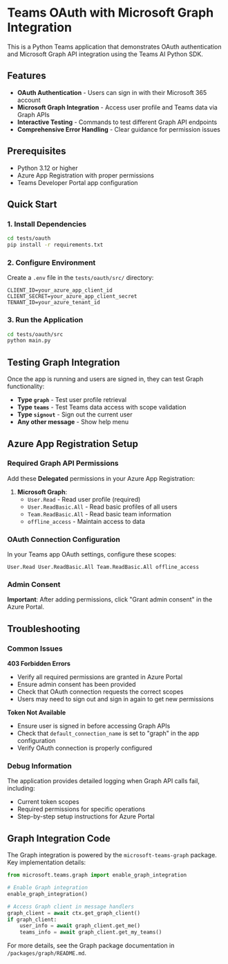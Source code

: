 # Teams OAuth with Microsoft Graph Integration

This is a Python Teams application that demonstrates OAuth authentication and Microsoft Graph API integration using the Teams AI Python SDK.

## Features

- **OAuth Authentication** - Users can sign in with their Microsoft 365 account
- **Microsoft Graph Integration** - Access user profile and Teams data via Graph APIs
- **Interactive Testing** - Commands to test different Graph API endpoints
- **Comprehensive Error Handling** - Clear guidance for permission issues

## Prerequisites

- Python 3.12 or higher
- Azure App Registration with proper permissions
- Teams Developer Portal app configuration

## Quick Start

### 1. Install Dependencies

```bash
cd tests/oauth
pip install -r requirements.txt
```

### 2. Configure Environment

Create a `.env` file in the `tests/oauth/src/` directory:

```env
CLIENT_ID=your_azure_app_client_id
CLIENT_SECRET=your_azure_app_client_secret
TENANT_ID=your_azure_tenant_id
```

### 3. Run the Application

```bash
cd tests/oauth/src
python main.py
```

## Testing Graph Integration

Once the app is running and users are signed in, they can test Graph functionality:

- **Type `graph`** - Test user profile retrieval
- **Type `teams`** - Test Teams data access with scope validation
- **Type `signout`** - Sign out the current user
- **Any other message** - Show help menu

## Azure App Registration Setup

### Required Graph API Permissions

Add these **Delegated** permissions in your Azure App Registration:

1. **Microsoft Graph**:
   - `User.Read` - Read user profile (required)
   - `User.ReadBasic.All` - Read basic profiles of all users
   - `Team.ReadBasic.All` - Read basic team information
   - `offline_access` - Maintain access to data

### OAuth Connection Configuration

In your Teams app OAuth settings, configure these scopes:

```
User.Read User.ReadBasic.All Team.ReadBasic.All offline_access
```

### Admin Consent

**Important**: After adding permissions, click "Grant admin consent" in the Azure Portal.

## Troubleshooting

### Common Issues

**403 Forbidden Errors**
- Verify all required permissions are granted in Azure Portal
- Ensure admin consent has been provided
- Check that OAuth connection requests the correct scopes
- Users may need to sign out and sign in again to get new permissions

**Token Not Available**
- Ensure user is signed in before accessing Graph APIs
- Check that `default_connection_name` is set to "graph" in the app configuration
- Verify OAuth connection is properly configured

### Debug Information

The application provides detailed logging when Graph API calls fail, including:
- Current token scopes
- Required permissions for specific operations
- Step-by-step setup instructions for Azure Portal

## Graph Integration Code

The Graph integration is powered by the `microsoft-teams-graph` package. Key implementation details:

```python
from microsoft.teams.graph import enable_graph_integration

# Enable Graph integration
enable_graph_integration()

# Access Graph client in message handlers
graph_client = await ctx.get_graph_client()
if graph_client:
    user_info = await graph_client.get_me()
    teams_info = await graph_client.get_my_teams()
```

For more details, see the Graph package documentation in `/packages/graph/README.md`.
